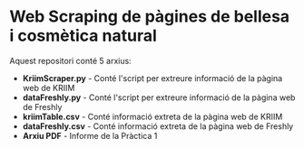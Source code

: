 # Web Scraping de pàgines de bellesa i cosmètica natural

Aquest repositori conté 5 arxius:
<ul>
  <li><strong>KriimScraper.py</strong> - Conté l'script per extreure informació de la pàgina web de KRIIM</li>
  <li><strong>dataFreshly.py</strong> - Conté l'script per extreure informació de la pàgina web de Freshly</li>
  <li><strong>kriimTable.csv</strong> - Conté informació extreta de la pàgina web de KRIIM</li>
  <li><strong>dataFreshly.csv</strong> - Conté informació extreta de la pàgina web de Freshly</li>
  <li><strong>Arxiu PDF</strong> - Informe de la Pràctica 1</li>
</ul>
